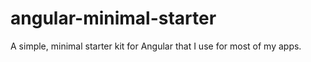# angular-minimal-starter
A simple, minimal starter kit for Angular that I use for most of my apps.
